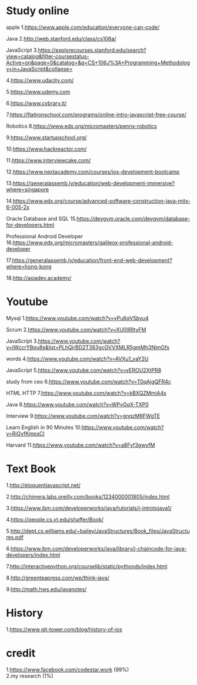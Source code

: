 # Study online

apple
1.https://www.apple.com/education/everyone-can-code/

Java
2.http://web.stanford.edu/class/cs106a/

JavaScript
3.https://explorecourses.stanford.edu/search?view=catalog&filter-coursestatus-Active=on&page=0&catalog=&q=CS+106J%3A+Programming+Methodology+in+JavaScript&collapse=

4.https://www.udacity.com/

5.https://www.udemy.com

6.https://www.cybrary.it/

7.https://flatironschool.com/programs/online-intro-javascript-free-course/

Robotics
8.https://www.edx.org/micromasters/pennx-robotics

9.https://www.startupschool.org/

10.https://www.hackreactor.com/

11.https://www.interviewcake.com/

12.https://www.nextacademy.com/courses/ios-development-bootcamp

13.https://generalassemb.ly/education/web-development-immersive?where=singapore

14.https://www.edx.org/course/advanced-software-construction-java-mitx-6-005-2x

Oracle Database and SQL
15.https://devgym.oracle.com/devgym/database-for-developers.html

Professional Android Developer
16.https://www.edx.org/micromasters/galileox-professional-android-developer

17.https://generalassemb.ly/education/front-end-web-development?where=hong-kong

18.http://asiadev.academy/

# Youtube

Mysql
1.https://www.youtube.com/watch?v=yPu6qV5byu4

Scrum
2.https://www.youtube.com/watch?v=XU0llRltyFM

JavaScript 
3.https://www.youtube.com/watch?v=IWccrYBqu8s&list=PLhQjrBD2T383gcGVVXMLR5gmMh3NimGfs

words
4.https://www.youtube.com/watch?v=AVXu1_vaY2U

JavaScript
5.https://www.youtube.com/watch?v=vEROU2XtPR8

study from ceo
6.https://www.youtube.com/watch?v=T0qAjgQFR4c

HTML HTTP
7.https://www.youtube.com/watch?v=kBXQZMmiA4s

Java
8.https://www.youtube.com/watch?v=WPvGqX-TXP0

Interview
9.https://www.youtube.com/watch?v=gnqzM6FWgTE

Learn English in 90 Minutes
10.https://www.youtube.com/watch?v=RiGvfKmpsCI

Harvard 
11.https://www.youtube.com/watch?v=a8Fyf3gwvfM

# Text Book

1.http://eloquentjavascript.net/

2.http://chimera.labs.oreilly.com/books/1234000001805/index.html

3.https://www.ibm.com/developerworks/java/tutorials/j-introtojava1/

4.https://people.cs.vt.edu/shaffer/Book/

5.http://dept.cs.williams.edu/~bailey/JavaStructures/Book_files/JavaStructures.pdf

6.https://www.ibm.com/developerworks/java/library/j-chaincode-for-java-developers/index.html

7.http://interactivepython.org/courselib/static/pythonds/index.html

8.http://greenteapress.com/wp/think-java/

9.http://math.hws.edu/javanotes/


# History

1.https://www.git-tower.com/blog/history-of-ios

# credit
1.https://www.facebook.com/codestar.work (99%)  
2.my research (1%)
